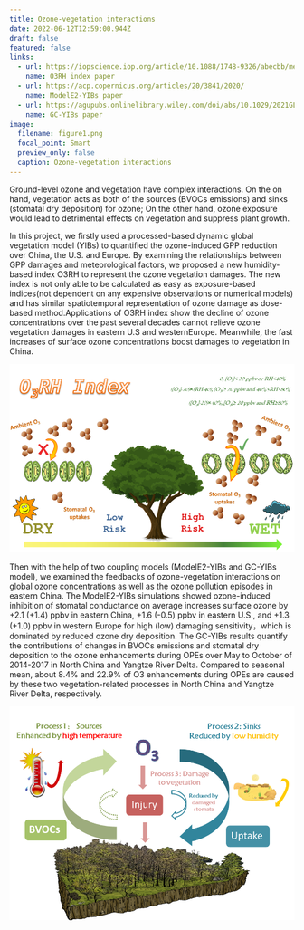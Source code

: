 ```yaml
---
title: Ozone-vegetation interactions
date: 2022-06-12T12:59:00.944Z
draft: false
featured: false
links:
  - url: https://iopscience.iop.org/article/10.1088/1748-9326/abecbb/meta
    name: O3RH index paper
  - url: https://acp.copernicus.org/articles/20/3841/2020/
    name: ModelE2-YIBs paper
  - url: https://agupubs.onlinelibrary.wiley.com/doi/abs/10.1029/2021GL093814
    name: GC-YIBs paper
image:
  filename: figure1.png
  focal_point: Smart
  preview_only: false
  caption: Ozone-vegetation interactions
---
```

Ground-level ozone and vegetation have complex interactions. On the on hand, vegetation acts as both of the sources (BVOCs emissions) and sinks (stomatal dry deposition) for ozone; On the other hand, ozone exposure would lead to detrimental effects on vegetation and suppress plant growth. 

In this project, we firstly used a processed-based dynamic global vegetation model (YIBs) to quantified the ozone-induced GPP reduction over China, the U.S. and Europe. By examining the relationships between GPP damages and meteorological factors,  we proposed a new humidity-based index O3RH to represent the ozone vegetation damages. The new index is not only able to be calculated as easy as exposure-based indices(not dependent on any expensive observations or numerical models) and has similar spatiotemporal representation of ozone damage as dose-based method.Applications of O3RH index show the decline of ozone concentrations over the past several decades cannot relieve ozone vegetation damages in eastern U.S and westernEurope. Meanwhile, the fast increases of surface ozone concentrations boost damages to vegetation in China.

![](final.png "A humidity-based exposure index representing ozone damage effects on vegetation")

Then with the help of two coupling models (ModelE2-YIBs and GC-YIBs model), we examined the feedbacks of ozone-vegetation interactions on global ozone concentrations as well as the ozone pollution episodes in eastern China. The ModelE2-YIBs simulations showed  ozone-induced inhibition of stomatal conductance on average increases surface ozone by +2.1 (+1.4) ppbv in eastern China, +1.6 (-0.5) ppbv in eastern U.S., and +1.3 (+1.0) ppbv in western Europe for high (low) damaging sensitivity，which is dominated by reduced ozone dry deposition. The GC-YIBs results quantify the contributions of changes in BVOCs emissions and stomatal dry deposition to the ozone enhancements during OPEs over May to October of 2014-2017 in North China and Yangtze River Delta. Compared to seasonal mean, about 8.4% and 22.9% of O3 enhancements during OPEs are caused by these two vegetation-related processes in North China and Yangtze River Delta, respectively.

![](figure1.png "Ozone-vegetation interactions")